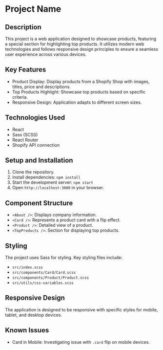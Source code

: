 # Project Name

## Description

This project is a web application designed to showcase products, featuring a special section for highlighting top products. It utilizes modern web technologies and follows responsive design principles to ensure a seamless user experience across various devices.

## Key Features

- Product Display: Display products from a Shopify Shop with images, titles, price and descriptions.
- Top Products Highlight: Showcase top products based on specific criteria.
- Responsive Design: Application adapts to different screen sizes.

## Technologies Used

- React
- Sass (SCSS)
- React Router
- Shopify API connection

## Setup and Installation

1. Clone the repository.
2. Install dependencies: `npm install`
3. Start the development server: `npm start`
4. Open `http://localhost:3000` in your browser.

## Component Structure

- `<About />`: Displays company information.
- `<Card />`: Represents a product card with a flip effect.
- `<Product />`: Detailed view of a product.
- `<TopProducts />`: Section for displaying top products.

## Styling

The project uses Sass for styling. Key styling files include:

- `src/index.scss`
- `src/components/Card/Card.scss`
- `src/components/Product/Product.scss`
- `src/utils/css-variables.scss`

## Responsive Design

The application is designed to be responsive with specific styles for mobile, tablet, and desktop devices.

## Known Issues

- Card in Mobile: Investigating issue with `.card` flip on mobile devices.
